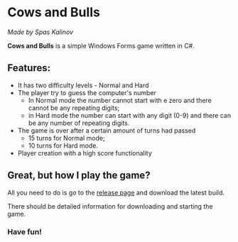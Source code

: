 # Cows and Bulls
*Made by Spas Kalinov*

**Cows and Bulls** is a simple Windows Forms game written in C#.

## Features:
* It has two difficulty levels - Normal and Hard
* The player try to guess the computer's number
   - In Normal mode the number cannot start with e zero and there cannot be any repeating digits;
   - in Hard mode the number can start with any digit (0-9) and there can be any number of repeating digits.
* The game is over after a certain amount of turns had passed
  - 15 turns for Normal mode;
  - 10 turns for Hard mode.
* Player creation with a high score functionality

## Great, but how I play the game?
All you need to do is go to the [release page](https://github.com/Spaskich/CowsAndBulls/releases) and download the latest build.

There should be detailed information for downloading and starting the game.

### Have fun!
